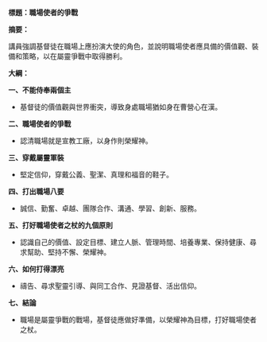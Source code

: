 **標題：職場使者的爭戰**

**摘要：**

講員強調基督徒在職場上應扮演大使的角色，並說明職場使者應具備的價值觀、裝備和策略，以在屬靈爭戰中取得勝利。

**大綱：**

**一、不能侍奉兩個主**
* 基督徒的價值觀與世界衝突，導致身處職場猶如身在曹營心在漢。

**二、職場使者的爭戰**
* 認清職場就是宣教工廠，以身作則榮耀神。

**三、穿戴屬靈軍裝**
* 堅定信仰，穿戴公義、聖潔、真理和福音的鞋子。

**四、打出職場八要**
* 誠信、勤奮、卓越、團隊合作、溝通、學習、創新、服務。

**五、打好職場使者之杖的九個原則**
* 認識自己的價值、設定目標、建立人脈、管理時間、培養專業、保持健康、尋求幫助、堅持不懈、榮耀神。

**六、如何打得漂亮**
* 禱告、尋求聖靈引導、與同工合作、見證基督、活出信仰。

**七、結論**
* 職場是屬靈爭戰的戰場，基督徒應做好準備，以榮耀神為目標，打好職場使者之杖。